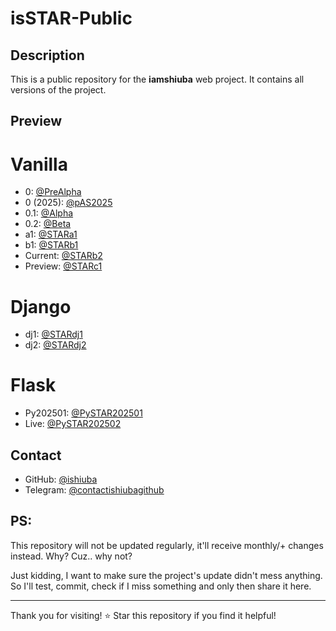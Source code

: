 # isSTAR-Public

## Description

This is a public repository for the **iamshiuba** web project. It contains all versions of the project.

## Preview
# Vanilla
- 0: [@PreAlpha](https://ishiuba-js-prealpha.vercel.app/)
- 0 (2025): [@pAS2025](https://ishiuba-js-pas25.vercel.app/)
- 0.1: [@Alpha](https://ishiuba-js-alpha.vercel.app/)
- 0.2: [@Beta](https://ishiuba-js-beta.vercel.app/)
- a1: [@STARa1](https://ishiuba-js-stara1.vercel.app/)
- b1: [@STARb1](https://ishiuba-js-starb1.vercel.app/)
- Current: [@STARb2](https://ishiuba-js.vercel.app/)
- Preview: [@STARc1](https://iamshiuba.pages.dev/)
# Django 
- dj1: [@STARdj1](https://iamshiubadj1.vercel.app/)
- dj2: [@STARdj2](https://iamshiubadj2.vercel.app/)
# Flask
- Py202501: [@PySTAR202501](https://iamshiuba-202501.vercel.app/)
- Live: [@PySTAR202502](https://iamshiuba.vercel.app/)

## Contact

- GitHub: [@ishiuba](https://github.com/ishiuba)
- Telegram: [@contactishiubagithub](t.me/contactishiubagithub)

## PS: 

This repository will not be updated regularly, it'll receive monthly/+ changes instead. Why? Cuz.. why not?

Just kidding, I want to make sure the project's update didn't mess anything. So I'll test, commit, check if I miss something and only then share it here.

---

Thank you for visiting! ⭐ Star this repository if you find it helpful!
